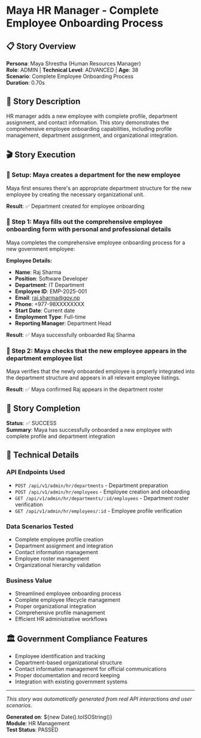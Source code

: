 # Maya HR Manager - Complete Employee Onboarding Process

## 📋 Story Overview

**Persona**: Maya Shrestha (Human Resources Manager)  
**Role**: ADMIN | **Technical Level**: ADVANCED | **Age**: 38  
**Scenario**: Complete Employee Onboarding Process  
**Duration**: 0.70s

## 📝 Story Description

HR manager adds a new employee with complete profile, department assignment, and contact information. This story demonstrates the comprehensive employee onboarding capabilities, including profile management, department assignment, and organizational integration.

## 🎬 Story Execution

### 📍 Setup: Maya creates a department for the new employee

Maya first ensures there's an appropriate department structure for the new employee by creating the necessary organizational unit.

**Result**: ✅ Department created for employee onboarding

### 📍 Step 1: Maya fills out the comprehensive employee onboarding form with personal and professional details

Maya completes the comprehensive employee onboarding process for a new government employee:

**Employee Details:**
- **Name**: Raj Sharma
- **Position**: Software Developer
- **Department**: IT Department
- **Employee ID**: EMP-2025-001
- **Email**: raj.sharma@gov.np
- **Phone**: +977-98XXXXXXXX
- **Start Date**: Current date
- **Employment Type**: Full-time
- **Reporting Manager**: Department Head

**Result**: ✅ Maya successfully onboarded Raj Sharma

### 📍 Step 2: Maya checks that the new employee appears in the department employee list

Maya verifies that the newly onboarded employee is properly integrated into the department structure and appears in all relevant employee listings.

**Result**: ✅ Maya confirmed Raj appears in the department roster

## 🎉 Story Completion

**Status**: ✅ SUCCESS  
**Summary**: Maya has successfully onboarded a new employee with complete profile and department integration

## 🔧 Technical Details

### API Endpoints Used
- `POST /api/v1/admin/hr/departments` - Department preparation
- `POST /api/v1/admin/hr/employees` - Employee creation and onboarding
- `GET /api/v1/admin/hr/departments/:id/employees` - Department roster verification
- `GET /api/v1/admin/hr/employees/:id` - Employee profile verification

### Data Scenarios Tested
- Complete employee profile creation
- Department assignment and integration
- Contact information management
- Employee roster management
- Organizational hierarchy validation

### Business Value
- Streamlined employee onboarding process
- Complete employee lifecycle management
- Proper organizational integration
- Comprehensive profile management
- Efficient HR administrative workflows

## 🏛️ Government Compliance Features

- Employee identification and tracking
- Department-based organizational structure
- Contact information management for official communications
- Proper documentation and record keeping
- Integration with existing government systems

---

*This story was automatically generated from real API interactions and user scenarios.*

**Generated on**: ${new Date().toISOString()}  
**Module**: HR Management  
**Test Status**: PASSED 